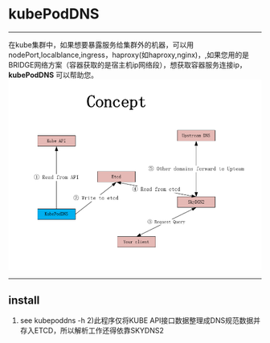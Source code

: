 # kubePodDNS


------

在kube集群中，如果想要暴露服务给集群外的机器，可以用 nodePort,localblance,ingress，haproxy(如haproxy,nginx)，,如果您用的是BRIDGE网络方案（容器获取的是宿主机ip网络段），想获取容器服务连接ip，**kubePodDNS** 可以帮助您。
![kubepod](/pod3.png)




------

## install
1) see kubepoddns -h
2)此程序仅将KUBE API接口数据整理成DNS规范数据并存入ETCD，所以解析工作还得依靠SKYDNS2

